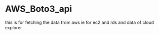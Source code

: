 # AWS_Boto3_api
this is for fetching the data from aws ie for ec2 and rds and data of cloud explorer
